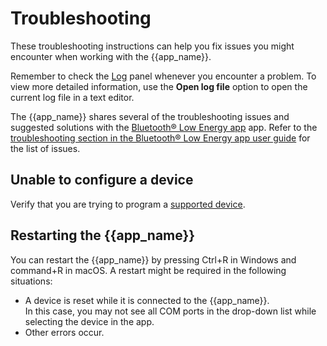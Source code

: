 # Troubleshooting

These troubleshooting instructions can help you fix issues you might encounter when working with the {{app_name}}.

Remember to check the [Log](./overview.md#log) panel whenever you encounter a problem.
To view more detailed information, use the **Open log file** option to open the current log file in a text editor.

The {{app_name}} shares several of the troubleshooting issues and suggested solutions with the [Bluetooth® Low Energy app](https://docs.nordicsemi.com/bundle/nrf-connect-ble/page/index.html) app. Refer to the [troubleshooting section in the Bluetooth® Low Energy app user guide](https://docs.nordicsemi.com/bundle/nrf-connect-ble/page/troubleshooting.html) for the list of issues.

## Unable to configure a device

Verify that you are trying to program a [supported device](./index.md#supported-devices).

## Restarting the {{app_name}}

You can restart the {{app_name}} by pressing Ctrl+R in Windows and command+R in macOS. A restart might be required in the following situations:

- A device is reset while it is connected to the {{app_name}}.</br>
  In this case, you may not see all COM ports in the drop-down list while selecting the device in the app.
- Other errors occur.
